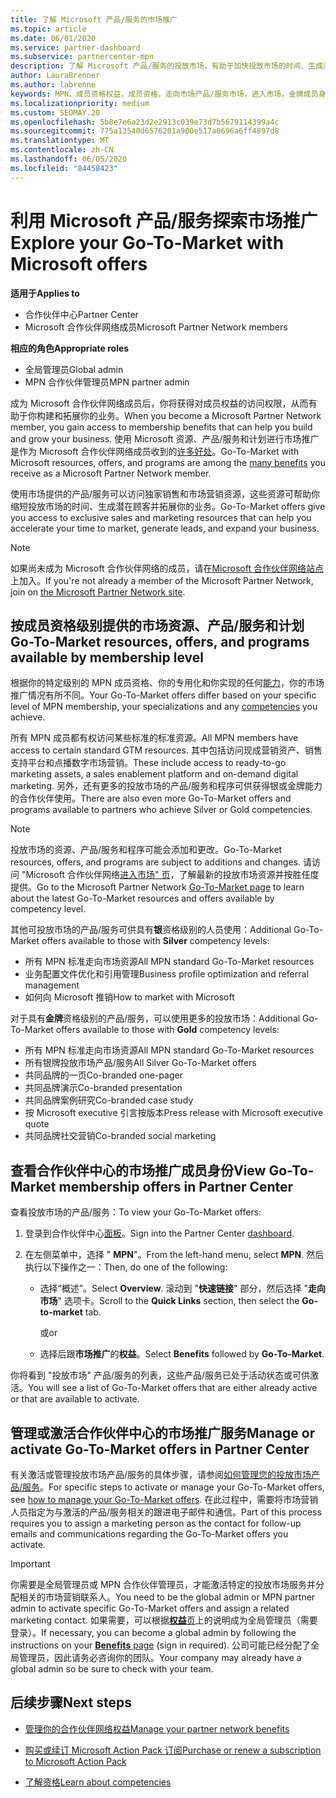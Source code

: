 ```yaml
---
title: 了解 Microsoft 产品/服务的市场推广
ms.topic: article
ms.date: 06/01/2020
ms.service: partner-dashboard
ms.subservice: partnercenter-mpn
description: 了解 Microsoft 产品/服务的投放市场，有助于加快投放市场的时间、生成潜在客户和扩展业务。
author: LauraBrenner
ms.author: labrenne
keywords: MPN，成员资格权益，成员资格，走向市场产品/服务市场，进入市场，金牌成员身份，银成员资格
ms.localizationpriority: medium
ms.custom: SEOMAY.20
ms.openlocfilehash: 5b8e7e6a23d2e2913c039e73d7b5679114399a4c
ms.sourcegitcommit: 775a13540d6576201a900e517a0696a6ff4897d8
ms.translationtype: MT
ms.contentlocale: zh-CN
ms.lasthandoff: 06/05/2020
ms.locfileid: "84458423"
---
```

# <a name="explore-your-go-to-market-with-microsoft-offers"></a><span data-ttu-id="cfa17-104">利用 Microsoft 产品/服务探索市场推广</span><span class="sxs-lookup"><span data-stu-id="cfa17-104">Explore your Go-To-Market with Microsoft offers</span></span>

<span data-ttu-id="cfa17-105">**适用于**</span><span class="sxs-lookup"><span data-stu-id="cfa17-105">**Applies to**</span></span>

- <span data-ttu-id="cfa17-106">合作伙伴中心</span><span class="sxs-lookup"><span data-stu-id="cfa17-106">Partner Center</span></span>
- <span data-ttu-id="cfa17-107">Microsoft 合作伙伴网络成员</span><span class="sxs-lookup"><span data-stu-id="cfa17-107">Microsoft Partner Network members</span></span>

<span data-ttu-id="cfa17-108">**相应的角色**</span><span class="sxs-lookup"><span data-stu-id="cfa17-108">**Appropriate roles**</span></span>

- <span data-ttu-id="cfa17-109">全局管理员</span><span class="sxs-lookup"><span data-stu-id="cfa17-109">Global admin</span></span>
- <span data-ttu-id="cfa17-110">MPN 合作伙伴管理员</span><span class="sxs-lookup"><span data-stu-id="cfa17-110">MPN partner admin</span></span>

<span data-ttu-id="cfa17-111">成为 Microsoft 合作伙伴网络成员后，你将获得对成员权益的访问权限，从而有助于你构建和拓展你的业务。</span><span class="sxs-lookup"><span data-stu-id="cfa17-111">When you become a Microsoft Partner Network member, you gain access to membership benefits that can help you build and grow your business.</span></span> <span data-ttu-id="cfa17-112">使用 Microsoft 资源、产品/服务和计划进行市场推广是作为 Microsoft 合作伙伴网络成员收到的[许多好处](https://partner.microsoft.com/manage-your-partner-network-benefits)。</span><span class="sxs-lookup"><span data-stu-id="cfa17-112">Go-To-Market with Microsoft resources, offers, and programs are among the [many benefits](https://partner.microsoft.com/manage-your-partner-network-benefits) you receive as a Microsoft Partner Network member.</span></span>

<span data-ttu-id="cfa17-113">使用市场提供的产品/服务可以访问独家销售和市场营销资源，这些资源可帮助你缩短投放市场的时间、生成潜在顾客并拓展你的业务。</span><span class="sxs-lookup"><span data-stu-id="cfa17-113">Go-To-Market offers give you access to exclusive sales and marketing resources that can help you accelerate your time to market, generate leads, and expand your business.</span></span>

>[!NOTE]
><span data-ttu-id="cfa17-114">如果尚未成为 Microsoft 合作伙伴网络的成员，请在[Microsoft 合作伙伴网络站点](https://partner.microsoft.com/membership)上加入。</span><span class="sxs-lookup"><span data-stu-id="cfa17-114">If you're not already a member of the Microsoft Partner Network, join on [the Microsoft Partner Network site](https://partner.microsoft.com/membership).</span></span>

## <a name="go-to-market-resources-offers-and-programs-available-by-membership-level"></a><span data-ttu-id="cfa17-115">按成员资格级别提供的市场资源、产品/服务和计划</span><span class="sxs-lookup"><span data-stu-id="cfa17-115">Go-To-Market resources, offers, and programs available by membership level</span></span>

<span data-ttu-id="cfa17-116">根据你的特定级别的 MPN 成员资格、你的专用化和你实现的任何[能力](learn-about-competencies.md)，你的市场推广情况有所不同。</span><span class="sxs-lookup"><span data-stu-id="cfa17-116">Your Go-To-Market offers differ based on your specific level of MPN membership, your specializations and any [competencies](learn-about-competencies.md) you achieve.</span></span>

<span data-ttu-id="cfa17-117">所有 MPN 成员都有权访问某些标准的标准资源。</span><span class="sxs-lookup"><span data-stu-id="cfa17-117">All MPN members have access to certain standard GTM resources.</span></span> <span data-ttu-id="cfa17-118">其中包括访问现成营销资产、销售支持平台和点播数字市场营销。</span><span class="sxs-lookup"><span data-stu-id="cfa17-118">These include access to ready-to-go marketing assets, a sales enablement platform and on-demand digital marketing.</span></span> <span data-ttu-id="cfa17-119">另外，还有更多的投放市场的产品/服务和程序可供获得银或金牌能力的合作伙伴使用。</span><span class="sxs-lookup"><span data-stu-id="cfa17-119">There are also even more Go-To-Market offers and programs available to partners who achieve Silver or Gold competencies.</span></span>

>[!NOTE]
><span data-ttu-id="cfa17-120">投放市场的资源、产品/服务和程序可能会添加和更改。</span><span class="sxs-lookup"><span data-stu-id="cfa17-120">Go-To-Market resources, offers, and programs are subject to additions and changes.</span></span> <span data-ttu-id="cfa17-121">请访问 "Microsoft 合作伙伴网络[进入市场" 页](https://partner.microsoft.com/membership/go-to-market)，了解最新的投放市场资源并按胜任度提供。</span><span class="sxs-lookup"><span data-stu-id="cfa17-121">Go to the Microsoft Partner Network [Go-To-Market page](https://partner.microsoft.com/membership/go-to-market) to learn about the latest Go-To-Market resources and offers available by competency level.</span></span>

<span data-ttu-id="cfa17-122">其他可投放市场的产品/服务可供具有**银**资格级别的人员使用：</span><span class="sxs-lookup"><span data-stu-id="cfa17-122">Additional Go-To-Market offers available to those with **Silver** competency levels:</span></span>

- <span data-ttu-id="cfa17-123">所有 MPN 标准走向市场资源</span><span class="sxs-lookup"><span data-stu-id="cfa17-123">All MPN standard Go-To-Market resources</span></span>
- <span data-ttu-id="cfa17-124">业务配置文件优化和引用管理</span><span class="sxs-lookup"><span data-stu-id="cfa17-124">Business profile optimization and referral management</span></span>
- <span data-ttu-id="cfa17-125">如何向 Microsoft 推销</span><span class="sxs-lookup"><span data-stu-id="cfa17-125">How to market with Microsoft</span></span>

<span data-ttu-id="cfa17-126">对于具有**金牌**资格级别的产品/服务，可以使用更多的投放市场：</span><span class="sxs-lookup"><span data-stu-id="cfa17-126">Additional Go-To-Market offers available to those with **Gold** competency levels:</span></span>

- <span data-ttu-id="cfa17-127">所有 MPN 标准走向市场资源</span><span class="sxs-lookup"><span data-stu-id="cfa17-127">All MPN standard Go-To-Market resources</span></span>
- <span data-ttu-id="cfa17-128">所有银牌投放市场产品/服务</span><span class="sxs-lookup"><span data-stu-id="cfa17-128">All Silver Go-To-Market offers</span></span>
- <span data-ttu-id="cfa17-129">共同品牌的一页</span><span class="sxs-lookup"><span data-stu-id="cfa17-129">Co-branded one-pager</span></span>
- <span data-ttu-id="cfa17-130">共同品牌演示</span><span class="sxs-lookup"><span data-stu-id="cfa17-130">Co-branded presentation</span></span>
- <span data-ttu-id="cfa17-131">共同品牌案例研究</span><span class="sxs-lookup"><span data-stu-id="cfa17-131">Co-branded case study</span></span>
- <span data-ttu-id="cfa17-132">按 Microsoft executive 引言按版本</span><span class="sxs-lookup"><span data-stu-id="cfa17-132">Press release with Microsoft executive quote</span></span>
- <span data-ttu-id="cfa17-133">共同品牌社交营销</span><span class="sxs-lookup"><span data-stu-id="cfa17-133">Co-branded social marketing</span></span>

## <a name="view-go-to-market-membership-offers-in-partner-center"></a><span data-ttu-id="cfa17-134">查看合作伙伴中心的市场推广成员身份</span><span class="sxs-lookup"><span data-stu-id="cfa17-134">View Go-To-Market membership offers in Partner Center</span></span>

<span data-ttu-id="cfa17-135">查看投放市场的产品/服务：</span><span class="sxs-lookup"><span data-stu-id="cfa17-135">To view your Go-To-Market offers:</span></span>

1. <span data-ttu-id="cfa17-136">登录到合作伙伴中心[面板](https://partner.microsoft.com/dashboard)。</span><span class="sxs-lookup"><span data-stu-id="cfa17-136">Sign into the Partner Center [dashboard](https://partner.microsoft.com/dashboard).</span></span>

2. <span data-ttu-id="cfa17-137">在左侧菜单中，选择 " **MPN**"。</span><span class="sxs-lookup"><span data-stu-id="cfa17-137">From the left-hand menu, select **MPN**.</span></span> <span data-ttu-id="cfa17-138">然后执行以下操作之一：</span><span class="sxs-lookup"><span data-stu-id="cfa17-138">Then, do one of the following:</span></span>

    - <span data-ttu-id="cfa17-139">选择“概述”。</span><span class="sxs-lookup"><span data-stu-id="cfa17-139">Select **Overview**.</span></span> <span data-ttu-id="cfa17-140">滚动到 "**快速链接**" 部分，然后选择 "**走向市场**" 选项卡。</span><span class="sxs-lookup"><span data-stu-id="cfa17-140">Scroll to the **Quick Links** section, then select the **Go-to-market** tab.</span></span>

      <span data-ttu-id="cfa17-141">或</span><span class="sxs-lookup"><span data-stu-id="cfa17-141">or</span></span>

    - <span data-ttu-id="cfa17-142">选择后跟**市场推广**的**权益**。</span><span class="sxs-lookup"><span data-stu-id="cfa17-142">Select **Benefits** followed by **Go-To-Market**.</span></span>

<span data-ttu-id="cfa17-143">你将看到 "投放市场" 产品/服务的列表，这些产品/服务已处于活动状态或可供激活。</span><span class="sxs-lookup"><span data-stu-id="cfa17-143">You will see a list of Go-To-Market offers that are either already active or that are available to activate.</span></span>

## <a name="manage-or-activate-go-to-market-offers-in-partner-center"></a><span data-ttu-id="cfa17-144">管理或激活合作伙伴中心的市场推广服务</span><span class="sxs-lookup"><span data-stu-id="cfa17-144">Manage or activate Go-To-Market offers in Partner Center</span></span>

<span data-ttu-id="cfa17-145">有关激活或管理投放市场产品/服务的具体步骤，请参阅[如何管理您的投放市场产品/服务](manage-your-partner-network-benefits.md#manage-go-to-market-offers)。</span><span class="sxs-lookup"><span data-stu-id="cfa17-145">For specific steps to activate or manage your Go-To-Market offers, see [how to manage your Go-To-Market offers](manage-your-partner-network-benefits.md#manage-go-to-market-offers).</span></span> <span data-ttu-id="cfa17-146">在此过程中，需要将市场营销人员指定为与激活的产品/服务相关的跟进电子邮件和通信。</span><span class="sxs-lookup"><span data-stu-id="cfa17-146">Part of this process requires you to assign a marketing person as the contact for follow-up emails and communications regarding the Go-To-Market offers you activate.</span></span>

>[!IMPORTANT]
><span data-ttu-id="cfa17-147">你需要是全局管理员或 MPN 合作伙伴管理员，才能激活特定的投放市场服务并分配相关的市场营销联系人。</span><span class="sxs-lookup"><span data-stu-id="cfa17-147">You need to be the global admin or MPN partner admin to activate specific Go-To-Market offers and assign a related marketing contact.</span></span> <span data-ttu-id="cfa17-148">如果需要，可以根据[**权益**页](https://partnercenter.microsoft.com/pcv/partnership/benefits)上的说明成为全局管理员（需要登录）。</span><span class="sxs-lookup"><span data-stu-id="cfa17-148">If necessary, you can become a global admin by following the instructions on your [**Benefits** page](https://partnercenter.microsoft.com/pcv/partnership/benefits) (sign in required).</span></span> <span data-ttu-id="cfa17-149">公司可能已经分配了全局管理员，因此请务必咨询你的团队。</span><span class="sxs-lookup"><span data-stu-id="cfa17-149">Your company may already have a global admin so be sure to check with your team.</span></span>

## <a name="next-steps"></a><span data-ttu-id="cfa17-150">后续步骤</span><span class="sxs-lookup"><span data-stu-id="cfa17-150">Next steps</span></span>

- [<span data-ttu-id="cfa17-151">管理你的合作伙伴网络权益</span><span class="sxs-lookup"><span data-stu-id="cfa17-151">Manage your partner network benefits</span></span>](manage-your-partner-network-benefits.md)

- [<span data-ttu-id="cfa17-152">购买或续订 Microsoft Action Pack 订阅</span><span class="sxs-lookup"><span data-stu-id="cfa17-152">Purchase or renew a subscription to Microsoft Action Pack</span></span>](mpn-get-action-pack.md)

- [<span data-ttu-id="cfa17-153">了解资格</span><span class="sxs-lookup"><span data-stu-id="cfa17-153">Learn about competencies</span></span>](learn-about-competencies.md)
